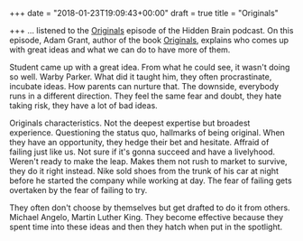+++
date = "2018-01-23T19:09:43+00:00"
draft = true
title = "Originals"

+++
... listened to the [Originals](https://www.npr.org/2016/03/01/468574494/originals-how-to-spot-one-how-to-be-one) episode of the Hidden Brain podcast. On this episode, Adam Grant, author of the book [Originals](https://www.amazon.ca/Originals-How-Non-Conformists-Move-World/dp/0525429565), explains who comes up with great ideas and what we can do to have more of them.

Student came up with a great idea. From what he could see, it wasn't doing so well. Warby Parker. What did it taught him, they often procrastinate, incubate ideas. How parents can nurture that. The downside, everybody runs in a different direction. They feel the same fear and doubt, they hate taking risk, they have a lot of bad ideas.

Originals characteristics. Not the deepest expertise but broadest experience. Questioning the status quo, hallmarks of being original. When they have an opportunity, they hedge their bet and hesitate. Affraid of failing just like us. Not sure if it's gonna succeed and have a livelyhood. Weren't ready to make the leap. Makes them not rush to market to survive, they do it right instead. Nike sold shoes from the trunk of his car at night before he started the company while working at day. The fear of failing gets overtaken by the fear of failing to try. 

They often don't choose by themselves but get drafted to do it from others. Michael Angelo, Martin Luther King. They become effective because they spent time into these ideas and then they hatch when put in the spotlight.